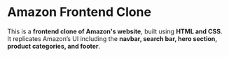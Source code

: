 # Amazon Frontend Clone

This is a **frontend clone of Amazon's website**, built using **HTML and CSS**.  
It replicates Amazon’s UI including the **navbar, search bar, hero section, product categories, and footer**.
